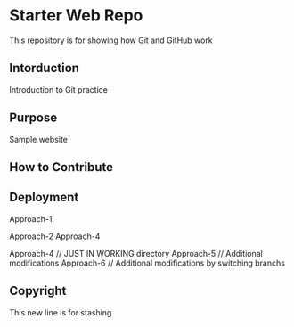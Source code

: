 # Starter Web Repo

This repository is for showing how Git and GitHub work

## Intorduction 
Introduction to Git practice
## Purpose

Sample website

## How to Contribute 

## Deployment
Approach-1

Approach-2
Approach-4

Approach-4 // JUST IN WORKING directory
Approach-5 // Additional modifications
Approach-6 // Additional modifications by switching branchs
## Copyright 
This new line is for stashing 